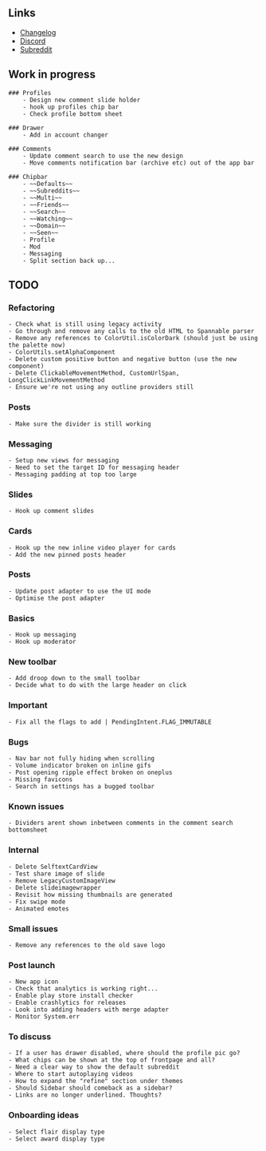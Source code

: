## Links

- [Changelog](https://todo.syncforreddit.com/changelog)
- [Discord](https://discord.gg/sync-for-reddit)
- [Subreddit](https://reddit.com/r/redditsync)

## Work in progress

	### Profiles
		- Design new comment slide holder
		- hook up profiles chip bar
		- Check profile bottom sheet

	### Drawer
		- Add in account changer

	### Comments
		- Update comment search to use the new design
		- Move comments notification bar (archive etc) out of the app bar
	
	### Chipbar
		- ~~Defaults~~
		- ~~Subreddits~~
		- ~~Multi~~
		- ~~Friends~~
		- ~~Search~~
		- ~~Watching~~
		- ~~Domain~~
		- ~~Seen~~
		- Profile
		- Mod
		- Messaging
		- Split section back up...

## TODO

### Refactoring
	- Check what is still using legacy activity
	- Go through and remove any calls to the old HTML to Spannable parser
	- Remove any references to ColorUtil.isColorDark (should just be using the palette now)
	- ColorUtils.setAlphaComponent
	- Delete custom positive button and negative button (use the new component)
	- Delete ClickableMovementMethod, CustomUrlSpan, LongClickLinkMovementMethod
	- Ensure we're not using any outline providers still

### Posts
	- Make sure the divider is still working

### Messaging
	- Setup new views for messaging
	- Need to set the target ID for messaging header
	- Messaging padding at top too large

### Slides
	- Hook up comment slides

### Cards
	- Hook up the new inline video player for cards	
	- Add the new pinned posts header

### Posts 
	- Update post adapter to use the UI mode
	- Optimise the post adapter

### Basics
	- Hook up messaging
	- Hook up moderator
	
### New toolbar
	- Add droop down to the small toolbar
	- Decide what to do with the large header on click

### Important
	- Fix all the flags to add | PendingIntent.FLAG_IMMUTABLE

### Bugs
	- Nav bar not fully hiding when scrolling
	- Volume indicator broken on inline gifs
	- Post opening ripple effect broken on oneplus
	- Missing favicons
	- Search in settings has a bugged toolbar

### Known issues
	- Dividers arent shown inbetween comments in the comment search bottomsheet

### Internal
	- Delete SelftextCardView
	- Test share image of slide
	- Remove LegacyCustomImageView
	- Delete slideimagewrapper
	- Revisit how missing thumbnails are generated
	- Fix swipe mode
	- Animated emotes

### Small issues
	- Remove any references to the old save logo

### Post launch
	- New app icon
	- Check that analytics is working right...
	- Enable play store install checker 
	- Enable crashlytics for releases
	- Look into adding headers with merge adapter
	- Monitor System.err

### To discuss
	- If a user has drawer disabled, where should the profile pic go?
	- What chips can be shown at the top of frontpage and all?
	- Need a clear way to show the default subreddit
	- Where to start autoplaying videos
	- How to expand the "refine" section under themes
	- Should Sidebar should comeback as a sidebar?
	- Links are no longer underlined. Thoughts?

### Onboarding ideas
	- Select flair display type
	- Select award display type